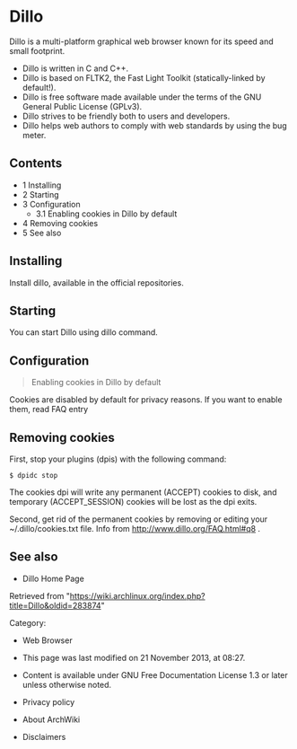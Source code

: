 Dillo
=====

Dillo is a multi-platform graphical web browser known for its speed and
small footprint.

-   Dillo is written in C and C++.
-   Dillo is based on FLTK2, the Fast Light Toolkit (statically-linked
    by default!).
-   Dillo is free software made available under the terms of the GNU
    General Public License (GPLv3).
-   Dillo strives to be friendly both to users and developers.
-   Dillo helps web authors to comply with web standards by using the
    bug meter.

Contents
--------

-   1 Installing
-   2 Starting
-   3 Configuration
    -   3.1 Enabling cookies in Dillo by default
-   4 Removing cookies
-   5 See also

Installing
----------

Install dillo, available in the official repositories.

Starting
--------

You can start Dillo using dillo command.

Configuration
-------------

> Enabling cookies in Dillo by default

Cookies are disabled by default for privacy reasons. If you want to
enable them, read FAQ entry

Removing cookies
----------------

First, stop your plugins (dpis) with the following command:

    $ dpidc stop

The cookies dpi will write any permanent (ACCEPT) cookies to disk, and
temporary (ACCEPT_SESSION) cookies will be lost as the dpi exits.

Second, get rid of the permanent cookies by removing or editing your
~/.dillo/cookies.txt file. Info from http://www.dillo.org/FAQ.html#q8 .

See also
--------

-   Dillo Home Page

Retrieved from
"https://wiki.archlinux.org/index.php?title=Dillo&oldid=283874"

Category:

-   Web Browser

-   This page was last modified on 21 November 2013, at 08:27.
-   Content is available under GNU Free Documentation License 1.3 or
    later unless otherwise noted.
-   Privacy policy
-   About ArchWiki
-   Disclaimers
